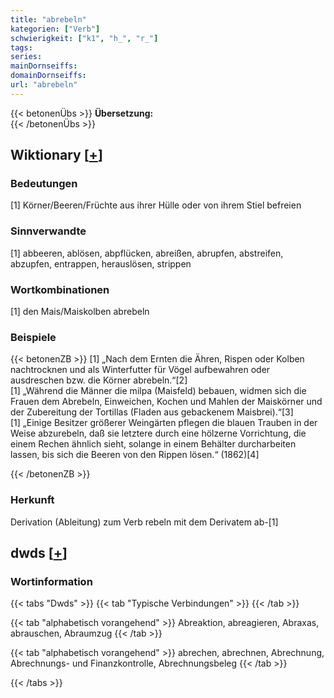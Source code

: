 ```yaml
---
title: "abrebeln"
kategorien: ["Verb"]
schwierigkeit: ["k1", "h_", "r_"]
tags:
series:
mainDornseiffs:
domainDornseiffs:
url: "abrebeln"
---
```


{{< betonenÜbs >}}
**Übersetzung:**  
{{< /betonenÜbs >}}

## Wiktionary [[+](https://de.wiktionary.org/wiki/abrebeln)]

### Bedeutungen
[1] Körner/Beeren/Früchte aus ihrer Hülle oder von ihrem Stiel befreien  

### Sinnverwandte
[1] abbeeren, ablösen, abpflücken, abreißen, abrupfen, abstreifen, abzupfen, entrappen, herauslösen, strippen  

### Wortkombinationen
[1] den Mais/Maiskolben abrebeln  

### Beispiele
{{< betonenZB >}}
[1] „Nach dem Ernten die Ähren, Rispen oder Kolben nachtrocknen und als Winterfutter für Vögel aufbewahren oder ausdreschen bzw. die Körner abrebeln.“[2]  
[1] „Während die Männer die milpa (Maisfeld) bebauen, widmen sich die Frauen dem Abrebeln, Einweichen, Kochen und Mahlen der Maiskörner und der Zubereitung der Tortillas (Fladen aus gebackenem Maisbrei).“[3]  
[1] „Einige Besitzer größerer Weingärten pflegen die blauen Trauben in der Weise abzurebeln, daß sie letztere durch eine hölzerne Vorrichtung, die einem Rechen ähnlich sieht, solange in einem Behälter durcharbeiten lassen, bis sich die Beeren von den Rippen lösen.“ (1862)[4]  

{{< /betonenZB >}}
### Herkunft
Derivation (Ableitung) zum Verb rebeln mit dem Derivatem ab-[1]  



## dwds [[+](https://www.dwds.de/wb/abrebeln)]

### Wortinformation
{{< tabs "Dwds" >}}
{{< tab "Typische Verbindungen" >}}
{{< /tab >}}

{{< tab "alphabetisch vorangehend" >}}
Abreaktion, abreagieren, Abraxas, abrauschen, Abraumzug
{{< /tab >}}

{{< tab "alphabetisch vorangehend" >}}
abrechen, abrechnen, Abrechnung, Abrechnungs- und Finanzkontrolle, Abrechnungsbeleg
{{< /tab >}}

{{< /tabs >}}


